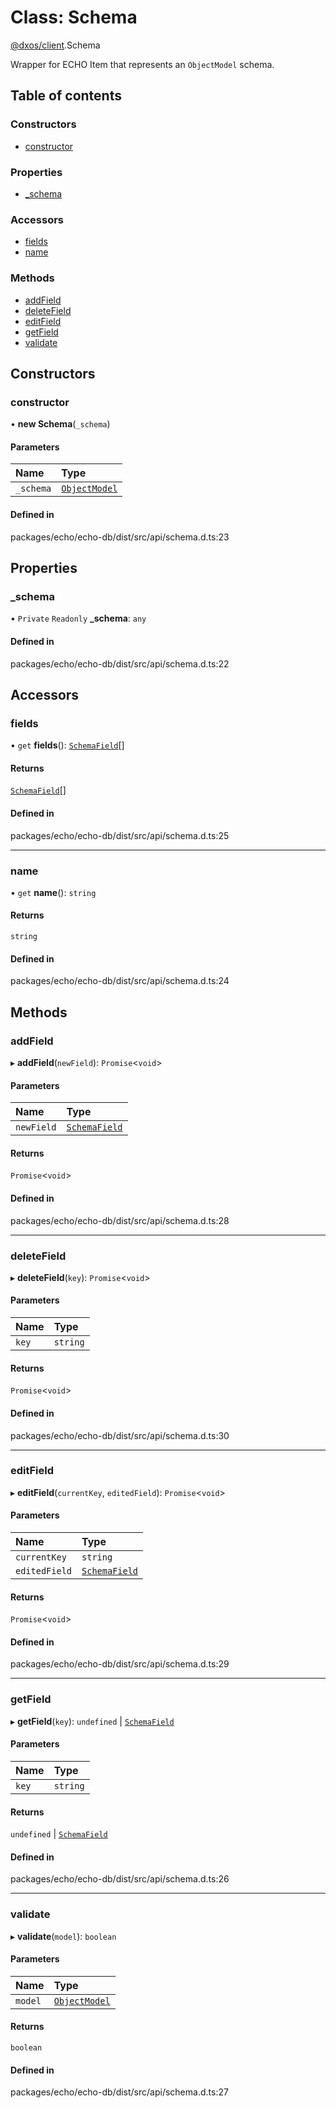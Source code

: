 # Class: Schema

[@dxos/client](../modules/dxos_client.md).Schema

Wrapper for ECHO Item that represents an `ObjectModel` schema.

## Table of contents

### Constructors

- [constructor](dxos_client.Schema.md#constructor)

### Properties

- [\_schema](dxos_client.Schema.md#_schema)

### Accessors

- [fields](dxos_client.Schema.md#fields)
- [name](dxos_client.Schema.md#name)

### Methods

- [addField](dxos_client.Schema.md#addfield)
- [deleteField](dxos_client.Schema.md#deletefield)
- [editField](dxos_client.Schema.md#editfield)
- [getField](dxos_client.Schema.md#getfield)
- [validate](dxos_client.Schema.md#validate)

## Constructors

### constructor

• **new Schema**(`_schema`)

#### Parameters

| Name | Type |
| :------ | :------ |
| `_schema` | [`ObjectModel`](dxos_client.ObjectModel.md) |

#### Defined in

packages/echo/echo-db/dist/src/api/schema.d.ts:23

## Properties

### \_schema

• `Private` `Readonly` **\_schema**: `any`

#### Defined in

packages/echo/echo-db/dist/src/api/schema.d.ts:22

## Accessors

### fields

• `get` **fields**(): [`SchemaField`](../modules/dxos_client.md#schemafield)[]

#### Returns

[`SchemaField`](../modules/dxos_client.md#schemafield)[]

#### Defined in

packages/echo/echo-db/dist/src/api/schema.d.ts:25

___

### name

• `get` **name**(): `string`

#### Returns

`string`

#### Defined in

packages/echo/echo-db/dist/src/api/schema.d.ts:24

## Methods

### addField

▸ **addField**(`newField`): `Promise`<`void`\>

#### Parameters

| Name | Type |
| :------ | :------ |
| `newField` | [`SchemaField`](../modules/dxos_client.md#schemafield) |

#### Returns

`Promise`<`void`\>

#### Defined in

packages/echo/echo-db/dist/src/api/schema.d.ts:28

___

### deleteField

▸ **deleteField**(`key`): `Promise`<`void`\>

#### Parameters

| Name | Type |
| :------ | :------ |
| `key` | `string` |

#### Returns

`Promise`<`void`\>

#### Defined in

packages/echo/echo-db/dist/src/api/schema.d.ts:30

___

### editField

▸ **editField**(`currentKey`, `editedField`): `Promise`<`void`\>

#### Parameters

| Name | Type |
| :------ | :------ |
| `currentKey` | `string` |
| `editedField` | [`SchemaField`](../modules/dxos_client.md#schemafield) |

#### Returns

`Promise`<`void`\>

#### Defined in

packages/echo/echo-db/dist/src/api/schema.d.ts:29

___

### getField

▸ **getField**(`key`): `undefined` \| [`SchemaField`](../modules/dxos_client.md#schemafield)

#### Parameters

| Name | Type |
| :------ | :------ |
| `key` | `string` |

#### Returns

`undefined` \| [`SchemaField`](../modules/dxos_client.md#schemafield)

#### Defined in

packages/echo/echo-db/dist/src/api/schema.d.ts:26

___

### validate

▸ **validate**(`model`): `boolean`

#### Parameters

| Name | Type |
| :------ | :------ |
| `model` | [`ObjectModel`](dxos_client.ObjectModel.md) |

#### Returns

`boolean`

#### Defined in

packages/echo/echo-db/dist/src/api/schema.d.ts:27
